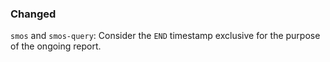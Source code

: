 ### Changed

`smos` and `smos-query`: Consider the `END` timestamp exclusive for the purpose of the ongoing report.
